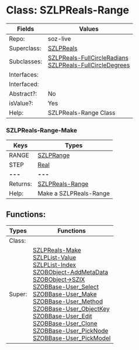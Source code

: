 
# Class:	SZLPReals-Range

| Fields | Values |
| --------- | --------- |
| Repo: | soz-live |
| Superclass: | [SZLPReals](SZLPReals.html) |
| Subclasses: | [SZLPReals-FullCircleRadians](SZLPReals-FullCircleRadians.html) <br> [SZLPReals-FullCircleDegrees](SZLPReals-FullCircleDegrees.html) |
| Interfaces: |  |
| Interfaced: |  |
| Abstract?: | No |
| isValue?: | Yes |
| Help: | SZLPReals-Range Class |

### SZLPReals-Range-Make

| Keys | Types |
| --------- | --------- |
| RANGE | [SZLPRange](SZLPRange.html) |
| STEP | [Real](Real.html) |
| **---** | **---** |
| Returns: | [SZLPReals-Range](SZLPReals-Range.html) |
| Help: | Make a SZLPReals-Range |


## Functions:

| Types | Functions |
| --------- | --------- |
| Class: |  |
| Super: | [SZLPReals-Make](SZLPReals.html) <br> [SZLPList-Value](SZLPList.html) <br> [SZLPList-Index](SZLPList.html) <br> [SZOBObject-AddMetaData](SZOBObject.html) <br> [SZOBObject->SZIX](SZOBObject.html) <br> [SZOBBase-User_Select](SZOBBase.html) <br> [SZOBBase-User_Make](SZOBBase.html) <br> [SZOBBase-User_Method](SZOBBase.html) <br> [SZOBBase-User_ObjectKey](SZOBBase.html) <br> [SZOBBase-User_Edit](SZOBBase.html) <br> [SZOBBase-User_Clone](SZOBBase.html) <br> [SZOBBase-User_PickNode](SZOBBase.html) <br> [SZOBBase-User_PickModel](SZOBBase.html) |



